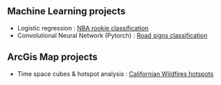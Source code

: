 ## Machine Learning projects
- Logistic regression : [NBA rookie classification](https://github.com/pauldoucet/nba-rookie-classification/blob/master/NBA%20Rookie%20Logistic%20Regression.ipynb)
- Convolutional Neural Network (Pytorch) : [Road signs classification](https://github.com/pauldoucet/road-sign-classification/blob/main/Road%20signs%20classification.ipynb)

## ArcGis Map projects
- Time space cubes & hotspot analysis : [Californian Wildfires hotspots](https://github.com/pauldoucet/california-wildfires/blob/main/Untitled.ipynb)
